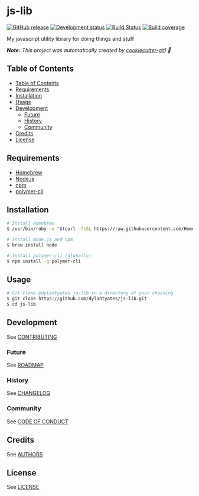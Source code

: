 # js-lib

[![GitHub release](https://img.shields.io/badge/release-v0-blue.svg)](https://github.com/dylantyates/js-lib/releases/tag/v0.0.0)
[![Development status](https://img.shields.io/badge/status-planning-red.svg)](ROADMAP.md)
[![Build Status](https://img.shields.io/badge/build-unknown-lightgrey.svg)](https://travis-ci.org/dylantyates/js-lib)
[![Build coverage](https://img.shields.io/badge/codecov-0%25-lightgrey.svg)](https://codecov.io/gh/dylantyates/js-lib)

My javascript utility library for doing things and stuff

_**Note:** This project was automatically created by [cookiecutter-git](https://github.com/NathanUrwin/cookiecutter-git)! :cookie:_

## Table of Contents

- [Table of Contents](#table-of-contents)
- [Requirements](#requirements)
- [Installation](#installation)
- [Usage](#usage)
- [Development](#development)
  - [Future](#future)
  - [History](#history)
  - [Community](#community)
- [Credits](#credits)
- [License](#license)

## Requirements

- [Homebrew](https://brew.sh/)
- [Node.js](https://nodejs.org/)
- [npm](https://www.npmjs.com/)
- [polymer-cli](https://www.polymer-project.org/3.0/start/install-3-0/)

## Installation

```bash
# Install Homebrew
$ /usr/bin/ruby -e "$(curl -fsSL https://raw.githubusercontent.com/Homebrew/install/master/install)"

# Install Node.js and npm
$ brew install node

# Install polymer-cli (globally)
$ npm install -g polymer-cli
```

## Usage

```bash
# Git clone @dylantyates js-lib in a directory of your choosing
$ git clone https://github.com/dylantyates/js-lib.git
$ cd js-lib
```

## Development

See [CONTRIBUTING](CONTRIBUTING.md)

### Future

See [ROADMAP](ROADMAP.md)

### History

See [CHANGELOG](CHANGELOG.md)

### Community

See [CODE OF CONDUCT](CODE_OF_CONDUCT.md)

## Credits

See [AUTHORS](AUTHORS.md)

## License

See [LICENSE](LICENSE)
